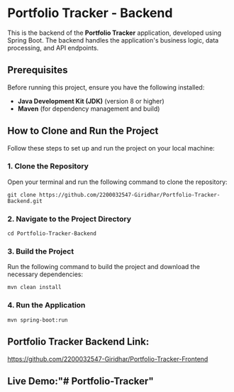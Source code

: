 # Portfolio Tracker - Backend

This is the backend of the **Portfolio Tracker** application, developed using Spring Boot. The backend handles the application's business logic, data processing, and API endpoints.

## Prerequisites

Before running this project, ensure you have the following installed:

- **Java Development Kit (JDK)** (version 8 or higher)
- **Maven** (for dependency management and build)

## How to Clone and Run the Project

Follow these steps to set up and run the project on your local machine:

### 1. Clone the Repository

Open your terminal and run the following command to clone the repository:

```git clone https://github.com/2200032547-Giridhar/Portfolio-Tracker-Backend.git```

### 2. Navigate to the Project Directory

```cd Portfolio-Tracker-Backend```

### 3. Build the Project

Run the following command to build the project and download the necessary dependencies:

```mvn clean install```

### 4. Run the Application
```mvn spring-boot:run```

## Portfolio Tracker Backend Link:
https://github.com/2200032547-Giridhar/Portfolio-Tracker-Frontend

## Live Demo:"# Portfolio-Tracker" 
